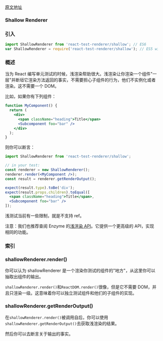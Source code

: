 [原文地址](https://reactjs.org/docs/shallow-renderer.html)
### Shallow Renderer

### 引入
```jsx harmony
import ShallowRenderer from 'react-test-renderer/shallow'; // ES6
var ShallowRenderer = require('react-test-renderer/shallow'); // ES5 with npm
```

### 概述
当为 React 编写单元测试的时候，浅渲染帮助很大。浅渲染让你渲染一个组件"一层"并断垣它渲染方法返回的事实，不需要担心子组件的行为，他们不实例化或者渲染。这不需要一个 DOM。

比如，如果你有下列组件：
```jsx harmony
function MyComponent() {
  return (
    <div>
      <span className="heading">Title</span>
      <Subcomponent foo="bar" />
    </div>
  );
}
```
则你可以断言：
```jsx harmony
import ShallowRenderer from 'react-test-renderer/shallow';

// in your test:
const renderer = new ShallowRenderer();
renderer.render(<MyComponent />);
const result = renderer.getRenderOutput();

expect(result.type).toBe('div');
expect(result.props.children).toEqual([
  <span className="heading">Title</span>,
  <Subcomponent foo="bar" />
]);
```
浅测试当前有一些限制，就是不支持 ref。

注意：我们也推荐查阅 Enzyme 的[浅渲染 API](https://airbnb.io/enzyme/docs/api/shallow.html)。它提供一个更高级的 API，实现相同的功能。


### 索引

### shallowRenderer.render()

你可以认为 shallowRenderer 是一个渲染你测试的组件的"地方"，从这里你可以抽取出组件的输出。

`shallowRenderer.render()`和`ReactDOM.render()`很像，但是它不需要 DOM，并且只渲染一级。这意味着你可以独立测试组件和他们的子组件的实现。

### shallowRenderer.getRenderOutput()

在`shallowRenderer.render()`被调用自后，你可以使用`shallowRenderer.getRenderOutput()`去获取浅渲染的结果。

然后你可以去断言关于输出的事实。

